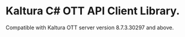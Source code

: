 # Kaltura C# OTT API Client Library.
Compatible with Kaltura OTT server version 8.7.3.30297 and above.
